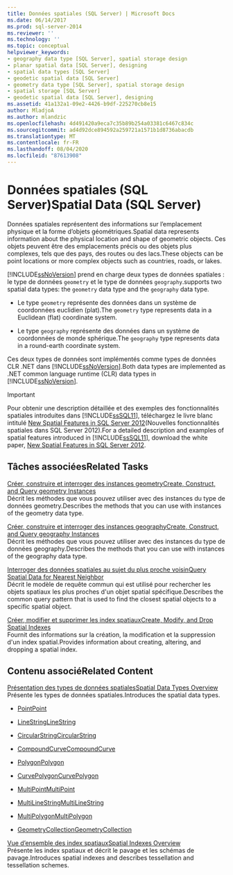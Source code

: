 ```yaml
---
title: Données spatiales (SQL Server) | Microsoft Docs
ms.date: 06/14/2017
ms.prod: sql-server-2014
ms.reviewer: ''
ms.technology: ''
ms.topic: conceptual
helpviewer_keywords:
- geography data type [SQL Server], spatial storage design
- planar spatial data [SQL Server], designing
- spatial data types [SQL Server]
- geodetic spatial data [SQL Server]
- geometry data type [SQL Server], spatial storage design
- spatial storage [SQL Server]
- geodetic spatial data [SQL Server], designing
ms.assetid: 41a132a1-09e2-4426-b9df-225270cb8e15
author: MladjoA
ms.author: mlandzic
ms.openlocfilehash: 4d491420a9eca7c35b89b254a03381c6467c834c
ms.sourcegitcommit: ad4d92dce894592a259721a1571b1d8736abacdb
ms.translationtype: MT
ms.contentlocale: fr-FR
ms.lasthandoff: 08/04/2020
ms.locfileid: "87613908"
---
```

# <a name="spatial-data-sql-server"></a><span data-ttu-id="fd79a-102">Données spatiales (SQL Server)</span><span class="sxs-lookup"><span data-stu-id="fd79a-102">Spatial Data (SQL Server)</span></span>
  <span data-ttu-id="fd79a-103">Données spatiales représentent des informations sur l’emplacement physique et la forme d’objets géométriques.</span><span class="sxs-lookup"><span data-stu-id="fd79a-103">Spatial data represents information about the physical location and shape of geometric objects.</span></span> <span data-ttu-id="fd79a-104">Ces objets peuvent être des emplacements précis ou des objets plus complexes, tels que des pays, des routes ou des lacs.</span><span class="sxs-lookup"><span data-stu-id="fd79a-104">These objects can be point locations or more complex objects such as countries, roads, or lakes.</span></span>  
  
 [!INCLUDE[ssNoVersion](../../includes/ssnoversion-md.md)] <span data-ttu-id="fd79a-105">prend en charge deux types de données spatiales : le type de données `geometry` et le type de données `geography`.</span><span class="sxs-lookup"><span data-stu-id="fd79a-105">supports two spatial data types: the `geometry` data type and the `geography` data type.</span></span>  
  
-   <span data-ttu-id="fd79a-106">Le type `geometry` représente des données dans un système de coordonnées euclidien (plat).</span><span class="sxs-lookup"><span data-stu-id="fd79a-106">The `geometry` type represents data in a Euclidean (flat) coordinate system.</span></span>  
  
-   <span data-ttu-id="fd79a-107">Le type `geography` représente des données dans un système de coordonnées de monde sphérique.</span><span class="sxs-lookup"><span data-stu-id="fd79a-107">The `geography` type represents data in a round-earth coordinate system.</span></span>  
  
 <span data-ttu-id="fd79a-108">Ces deux types de données sont implémentés comme types de données CLR .NET dans [!INCLUDE[ssNoVersion](../../includes/ssnoversion-md.md)].</span><span class="sxs-lookup"><span data-stu-id="fd79a-108">Both data types are implemented as .NET common language runtime (CLR) data types in [!INCLUDE[ssNoVersion](../../includes/ssnoversion-md.md)].</span></span>  
  
> [!IMPORTANT]  
>  <span data-ttu-id="fd79a-109">Pour obtenir une description détaillée et des exemples des fonctionnalités spatiales introduites dans [!INCLUDE[ssSQL11](../../includes/sssql11-md.md)], téléchargez le livre blanc intitulé [New Spatial Features in SQL Server 2012](https://go.microsoft.com/fwlink/?LinkId=226407)(Nouvelles fonctionnalités spatiales dans SQL Server 2012).</span><span class="sxs-lookup"><span data-stu-id="fd79a-109">For a detailed description and examples of spatial features introduced in [!INCLUDE[ssSQL11](../../includes/sssql11-md.md)], download the white paper, [New Spatial Features in SQL Server 2012](https://go.microsoft.com/fwlink/?LinkId=226407).</span></span>  
  
##  <a name="related-tasks"></a><a name="reltasks"></a> <span data-ttu-id="fd79a-110">Tâches associées</span><span class="sxs-lookup"><span data-stu-id="fd79a-110">Related Tasks</span></span>  
 [<span data-ttu-id="fd79a-111">Créer, construire et interroger des instances geometry</span><span class="sxs-lookup"><span data-stu-id="fd79a-111">Create, Construct, and Query geometry Instances</span></span>](create-construct-and-query-geometry-instances.md)  
 <span data-ttu-id="fd79a-112">Décrit les méthodes que vous pouvez utiliser avec des instances du type de données geometry.</span><span class="sxs-lookup"><span data-stu-id="fd79a-112">Describes the methods that you can use with instances of the geometry data type.</span></span>  
  
 [<span data-ttu-id="fd79a-113">Créer, construire et interroger des instances geography</span><span class="sxs-lookup"><span data-stu-id="fd79a-113">Create, Construct, and Query geography Instances</span></span>](create-construct-and-query-geography-instances.md)  
 <span data-ttu-id="fd79a-114">Décrit les méthodes que vous pouvez utiliser avec des instances du type de données geography.</span><span class="sxs-lookup"><span data-stu-id="fd79a-114">Describes the methods that you can use with instances of the geography data type.</span></span>  
  
 [<span data-ttu-id="fd79a-115">Interroger des données spatiales au sujet du plus proche voisin</span><span class="sxs-lookup"><span data-stu-id="fd79a-115">Query Spatial Data for Nearest Neighbor</span></span>](query-spatial-data-for-nearest-neighbor.md)  
 <span data-ttu-id="fd79a-116">Décrit le modèle de requête commun qui est utilisé pour rechercher les objets spatiaux les plus proches d'un objet spatial spécifique.</span><span class="sxs-lookup"><span data-stu-id="fd79a-116">Describes the common query pattern that is used to find the closest spatial objects to a specific spatial object.</span></span>  
  
 [<span data-ttu-id="fd79a-117">Créer, modifier et supprimer les index spatiaux</span><span class="sxs-lookup"><span data-stu-id="fd79a-117">Create, Modify, and Drop Spatial Indexes</span></span>](create-modify-and-drop-spatial-indexes.md)  
 <span data-ttu-id="fd79a-118">Fournit des informations sur la création, la modification et la suppression d'un index spatial.</span><span class="sxs-lookup"><span data-stu-id="fd79a-118">Provides information about creating, altering, and dropping a spatial index.</span></span>  
  
## <a name="related-content"></a><span data-ttu-id="fd79a-119">Contenu associé</span><span class="sxs-lookup"><span data-stu-id="fd79a-119">Related Content</span></span>  
 [<span data-ttu-id="fd79a-120">Présentation des types de données spatiales</span><span class="sxs-lookup"><span data-stu-id="fd79a-120">Spatial Data Types Overview</span></span>](spatial-data-types-overview.md)  
 <span data-ttu-id="fd79a-121">Présente les types de données spatiales.</span><span class="sxs-lookup"><span data-stu-id="fd79a-121">Introduces the spatial data types.</span></span>  
  
-   [<span data-ttu-id="fd79a-122">Point</span><span class="sxs-lookup"><span data-stu-id="fd79a-122">Point</span></span>](point.md)  
  
-   [<span data-ttu-id="fd79a-123">LineString</span><span class="sxs-lookup"><span data-stu-id="fd79a-123">LineString</span></span>](linestring.md)  
  
-   [<span data-ttu-id="fd79a-124">CircularString</span><span class="sxs-lookup"><span data-stu-id="fd79a-124">CircularString</span></span>](circularstring.md)  
  
-   [<span data-ttu-id="fd79a-125">CompoundCurve</span><span class="sxs-lookup"><span data-stu-id="fd79a-125">CompoundCurve</span></span>](compoundcurve.md)  
  
-   [<span data-ttu-id="fd79a-126">Polygon</span><span class="sxs-lookup"><span data-stu-id="fd79a-126">Polygon</span></span>](polygon.md)  
  
-   [<span data-ttu-id="fd79a-127">CurvePolygon</span><span class="sxs-lookup"><span data-stu-id="fd79a-127">CurvePolygon</span></span>](curvepolygon.md)  
  
-   [<span data-ttu-id="fd79a-128">MultiPoint</span><span class="sxs-lookup"><span data-stu-id="fd79a-128">MultiPoint</span></span>](multipoint.md)  
  
-   [<span data-ttu-id="fd79a-129">MultiLineString</span><span class="sxs-lookup"><span data-stu-id="fd79a-129">MultiLineString</span></span>](multilinestring.md)  
  
-   [<span data-ttu-id="fd79a-130">MultiPolygon</span><span class="sxs-lookup"><span data-stu-id="fd79a-130">MultiPolygon</span></span>](multipolygon.md)  
  
-   [<span data-ttu-id="fd79a-131">GeometryCollection</span><span class="sxs-lookup"><span data-stu-id="fd79a-131">GeometryCollection</span></span>](geometrycollection.md)  
  
 [<span data-ttu-id="fd79a-132">Vue d’ensemble des index spatiaux</span><span class="sxs-lookup"><span data-stu-id="fd79a-132">Spatial Indexes Overview</span></span>](spatial-indexes-overview.md)  
 <span data-ttu-id="fd79a-133">Présente les index spatiaux et décrit le pavage et les schémas de pavage.</span><span class="sxs-lookup"><span data-stu-id="fd79a-133">Introduces spatial indexes and describes tessellation and tessellation schemes.</span></span>  
  
  
